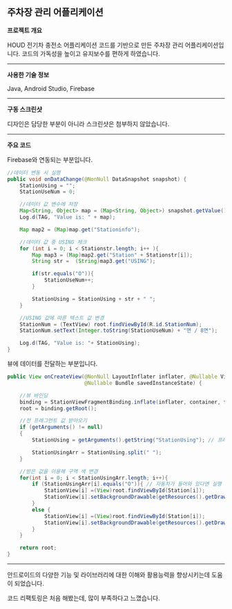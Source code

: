 ## 주차장 관리 어플리케이션

**프로젝트 개요**

HOUD 전기차 충전소 어플리케이션 코드를 기반으로 만든 주차장 관리 어플리케이션입니다.
코드의 가독성을 높이고 유지보수를 편하게 하였습니다.

--------------------------------------------------------

**사용한 기술 정보**

Java, Android Studio, Firebase

--------------------------------------------------------

**구동 스크린샷**

디자인은 담당한 부분이 아니라 스크린샷은 첨부하지 않았습니다.

--------------------------------------------------------

**주요 코드**

Firebase와 연동되는 부분입니다.
```java
//데이터 변동 시 실행
public void onDataChange(@NonNull DataSnapshot snapshot) {
    StationUsing = "";
    StationUseNum = 0;

    //데이터 값 변수에 저장
    Map<String, Object> map = (Map<String, Object>) snapshot.getValue();
    Log.d(TAG, "Value is: " + map);

    Map map2 = (Map)map.get("Stationinfo");

    //데이터 값 중 USING 체크
    for (int i = 0; i < Stationstr.length; i++ ){
        Map map3 = (Map)map2.get("Station" + Stationstr[i]);
        String str =  (String)map3.get("USING");

        if(str.equals("O")){
            StationUseNum++;
        }

        StationUsing = StationUsing + str + " ";
    }

    //USING 값에 따른 텍스트 값 변경
    StationNum = (TextView) root.findViewById(R.id.StationNum);
    StationNum.setText(Integer.toString(StationUseNum) + "면 / 8면");

    Log.d(TAG, "Value is: "+ StationUsing);
}
```

뷰에 데이터를 전달하는 부분입니다.
```java
public View onCreateView(@NonNull LayoutInflater inflater, @Nullable ViewGroup container,
                         @Nullable Bundle savedInstanceState) {

    //뷰 바인딩
    binding = StationViewFragmentBinding.inflate(inflater, container, false);
    root = binding.getRoot();

    //전 프레그먼트 값 받아오기
    if (getArguments() != null)
    {
        StationUsing = getArguments().getString("StationUsing"); // 프래그먼트1에서 받아온 값 넣기

        StationUsingArr = StationUsing.split(" ");
    }

    //받은 값을 이용해 구역 색 변경
    for(int i = 0; i < StationUsingArr.length; i++){
        if (StationUsingArr[i].equals("O")){ // 자동차가 들어와 있다면 실행
            StationView[i] =(View)root.findViewById(Station[i]);
            StationView[i].setBackgroundDrawable(getResources().getDrawable(R.drawable.border_red));
        }
        else {
            StationView[i] =(View)root.findViewById(Station[i]);
            StationView[i].setBackgroundDrawable(getResources().getDrawable(R.drawable.border));
        }
    }

    return root;
}
```
--------------------------------------------------------

안드로이드의 다양한 기능 및 라이브러리에 대한 이해와 활용능력을 향상시키는데 도움이 되었습니다.

코드 리팩토링은 처음 해봤는데, 많이 부족하다고 느꼈습니다.
